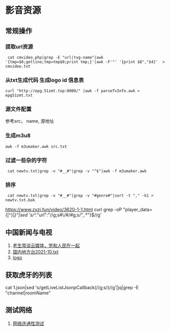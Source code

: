 # 影音资源
## 常规操作
### 提取url资源
```
 cat cmvideo.php|grep -E "url|tvg-name"|awk '{tmp=$0;getline;tmp=tmp$0;print tmp;}'|awk -F'"' '{print $8","$4}'  > cmvideo.txt
```
### 从txt生成代码 生成logo id 信息表
```
curl "http://epg.51zmt.top:8000/" |awk -f parseTvInfo.awk > epg51zmt.txt
```
### 源文件配置
参考src， name, 源地址
### 生成m3u8
```
awk -f m3umaker.awk src.txt
```
### 过滤一些杂的字符
```
 cat newtv.txt|grep -v "#__#"|grep -v "^$"|awk -f m3umaker.awk
```
### 排序
```
 cat newtv.txt|grep -v "#__#"|grep -v "#genre#"|sort -t "," -k1 > newtv.txt.bak
```

https://www.zxzj.fun/video/3620-1-1.html
curl grep -oP "player_data={[^}]*}"|sed 's/^.*"url":"//g;s#\\/#/#g;s/",.*"}$//g'
## 中国新闻与电视
1. [老生常谈云媒体，党和人民在一起](https://laosheng.top/fly/)
2. [国内地方台2021-10.txt](https://github.com/wmenjoy-music/vms/files/7512001/2021-10.txt)
3. [logo](https://www.lyngsat-logo.com/tvcountry/China.html)

##  获取虎牙的列表
 cat 1.json|sed 's/getLiveListJsonpCallback(//g;s/)//g'|jq|grep -E "channel|roomName"

## 测试网络
1. [网络连通性测试](https://m.17ce.com/site/http)
